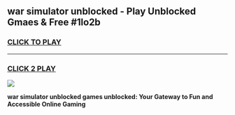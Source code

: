 
## war simulator unblocked - Play Unblocked Gmaes & Free #1lo2b
<h3>
<a href="https://news.freeplayer.one?title=war_simulator_unblocked&ref=26F">CLICK TO PLAY</a></h3>
<hr>

<h3>
<a href="https://news.freeplayer.one?title=war_simulator_unblocked&ref=26F">CLICK 2 PLAY</a>
  
</h3>

<a href="https://news.freeplayer.one?title=war_simulator_unblocked&ref=26F/"><img src="https://clearcache.store/games.png"></a>


**war simulator unblocked games unblocked: Your Gateway to Fun and Accessible Online Gaming**
